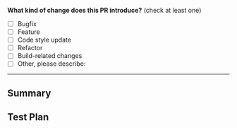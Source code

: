 **What kind of change does this PR introduce?** (check at least one)

- [ ] Bugfix
- [ ] Feature
- [ ] Code style update
- [ ] Refactor
- [ ] Build-related changes
- [ ] Other, please describe:

---

## Summary
<!-- Explain the **motivation** for making this change. What existing problem does the pull request solve? -->

## Test Plan
<!-- Demonstrate the code is solid. Example: The exact commands you ran and their output, screenshots / videos if the pull request changes the user interface. -->
